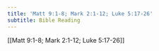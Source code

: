 ```yaml
---
title: 'Matt 9:1-8; Mark 2:1-12; Luke 5:17-26'
subtitle: Bible Reading
---
```


[[Matt 9:1-8; Mark 2:1-12; Luke 5:17-26]]